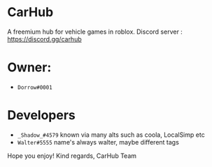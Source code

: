 # CarHub
A freemium hub for vehicle games in roblox. 
Discord server : https://discord.gg/carhub
# Owner:
- `Dorrow#0001` 
# Developers
- `_Shadow_#4579` known via many alts such as coola, LocalSimp etc
- `Walter#5555` name's always walter, maybe different tags

Hope you enjoy!
Kind regards,
CarHub Team
